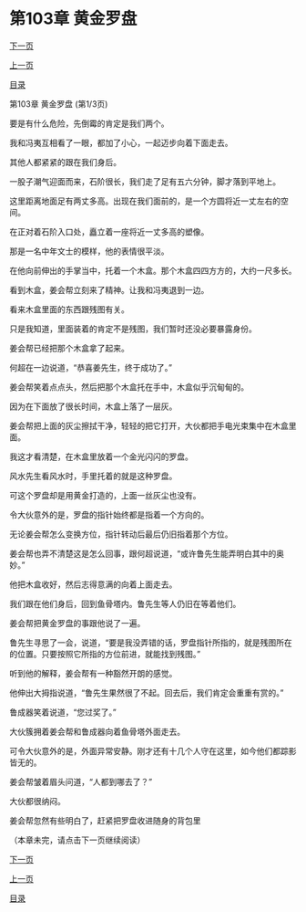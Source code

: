 <h1>第103章   黄金罗盘</h1>
            <div><p><a href="./307_%E7%AC%AC103%E7%AB%A0_%E9%BB%84%E9%87%91%E7%BD%97%E7%9B%98.md">下一页</a></p><p><a href="./305_%E7%AC%AC102%E7%AB%A0_%E9%B1%BC%E7%9B%AE%E6%B7%B7%E7%8F%A0.md">上一页</a></p><p><a href="../">目录</a></p></div>
            <div><p>第103章   黄金罗盘 (第1/3页)</p><p>要是有什么危险，先倒霉的肯定是我们两个。</p><p>我和冯夷互相看了一眼，都加了小心，一起迈步向着下面走去。</p><p>其他人都紧紧的跟在我们身后。</p><p>一股子潮气迎面而来，石阶很长，我们走了足有五六分钟，脚才落到平地上。</p><p>这里距离地面足有两丈多高。出现在我们面前的，是一个方圆将近一丈左右的空间。</p><p>在正对着石阶入口处，矗立着一座将近一丈多高的塑像。</p><p>那是一名中年文士的模样，他的表情很平淡。</p><p>在他向前伸出的手掌当中，托着一个木盒。那个木盒四四方方的，大约一尺多长。</p><p>看到木盒，姜会帮立刻来了精神。让我和冯夷退到一边。</p><p>看来木盒里面的东西跟残图有关。</p><p>只是我知道，里面装着的肯定不是残图，我们暂时还没必要暴露身份。</p><p>姜会帮已经把那个木盒拿了起来。</p><p>何超在一边说道，“恭喜姜先生，终于成功了。”</p><p>姜会帮笑着点点头，然后把那个木盒托在手中，木盒似乎沉甸甸的。</p><p>因为在下面放了很长时间，木盒上落了一层灰。</p><p>姜会帮把上面的灰尘擦拭干净，轻轻的把它打开，大伙都把手电光束集中在木盒里面。</p><p>我这才看清楚，在木盒里放着一个金光闪闪的罗盘。</p><p>风水先生看风水时，手里托着的就是这种罗盘。</p><p>可这个罗盘却是用黄金打造的，上面一丝灰尘也没有。</p><p>令大伙意外的是，罗盘的指针始终都是指着一个方向的。</p><p>无论姜会帮怎么变换方位，指针转动后最后仍旧指着那个方位。</p><p>姜会帮也弄不清楚这是怎么回事，跟何超说道，“或许鲁先生能弄明白其中的奥妙。”</p><p>他把木盒收好，然后志得意满的向着上面走去。</p><p>我们跟在他们身后，回到鱼骨塔内。鲁先生等人仍旧在等着他们。</p><p>姜会帮把黄金罗盘的事跟他说了一遍。</p><p>鲁先生寻思了一会，说道，“要是我没弄错的话，罗盘指针所指的，就是残图所在的位置。只要按照它所指的方位前进，就能找到残图。”</p><p>听到他的解释，姜会帮有一种豁然开朗的感觉。</p><p>他伸出大拇指说道，“鲁先生果然很了不起。回去后，我们肯定会重重有赏的。”</p><p>鲁成器笑着说道，“您过奖了。”</p><p>大伙簇拥着姜会帮和鲁成器向着鱼骨塔外面走去。</p><p>可令大伙意外的是，外面异常安静。刚才还有十几个人守在这里，如今他们都踪影皆无的。</p><p>姜会帮皱着眉头问道，“人都到哪去了？”</p><p>大伙都很纳闷。</p><p>姜会帮忽然有些明白了，赶紧把罗盘收进随身的背包里</p><p>（本章未完，请点击下一页继续阅读）</p></div>
            <div><p><a href="./307_%E7%AC%AC103%E7%AB%A0_%E9%BB%84%E9%87%91%E7%BD%97%E7%9B%98.md">下一页</a></p><p><a href="./305_%E7%AC%AC102%E7%AB%A0_%E9%B1%BC%E7%9B%AE%E6%B7%B7%E7%8F%A0.md">上一页</a></p><p><a href="../">目录</a></p></div>